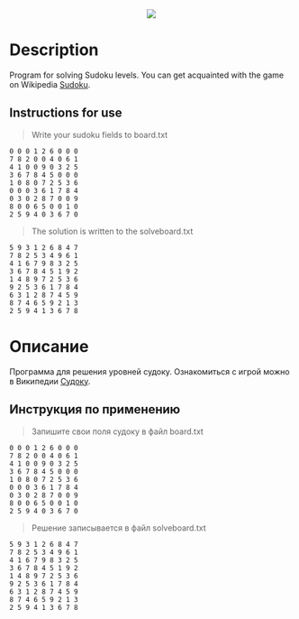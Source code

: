 <center>
  <img src="https://static.ukrinform.com/photos/2021_08/thumb_files/630_360_1629194308-709.jpg">
</center>

# Description
Program for solving Sudoku levels.
You can get acquainted with the game on Wikipedia [Sudoku](https://en.wikipedia.org/wiki/Sudoku).

## Instructions for use
> Write your sudoku fields to board.txt
```
0 0 0 1 2 6 0 0 0
7 8 2 0 0 4 0 6 1
4 1 0 0 9 0 3 2 5
3 6 7 8 4 5 0 0 0
1 0 8 0 7 2 5 3 6
0 0 0 3 6 1 7 8 4
0 3 0 2 8 7 0 0 9
8 0 0 6 5 0 0 1 0
2 5 9 4 0 3 6 7 0
```
> The solution is written to the solveboard.txt 
```
5 9 3 1 2 6 8 4 7
7 8 2 5 3 4 9 6 1
4 1 6 7 9 8 3 2 5
3 6 7 8 4 5 1 9 2
1 4 8 9 7 2 5 3 6
9 2 5 3 6 1 7 8 4
6 3 1 2 8 7 4 5 9
8 7 4 6 5 9 2 1 3
2 5 9 4 1 3 6 7 8
```

# Описание
Программа для решения уровней судоку. Ознакомиться с игрой можно в Википедии [Судоку](https://en.wikipedia.org/wiki/Sudoku).

## Инструкция по применению
> Запишите свои поля судоку в файл board.txt
```
0 0 0 1 2 6 0 0 0
7 8 2 0 0 4 0 6 1
4 1 0 0 9 0 3 2 5
3 6 7 8 4 5 0 0 0
1 0 8 0 7 2 5 3 6
0 0 0 3 6 1 7 8 4
0 3 0 2 8 7 0 0 9
8 0 0 6 5 0 0 1 0
2 5 9 4 0 3 6 7 0
```
> Решение записывается в файл solveboard.txt 
```
5 9 3 1 2 6 8 4 7
7 8 2 5 3 4 9 6 1
4 1 6 7 9 8 3 2 5
3 6 7 8 4 5 1 9 2
1 4 8 9 7 2 5 3 6
9 2 5 3 6 1 7 8 4
6 3 1 2 8 7 4 5 9
8 7 4 6 5 9 2 1 3
2 5 9 4 1 3 6 7 8
```

